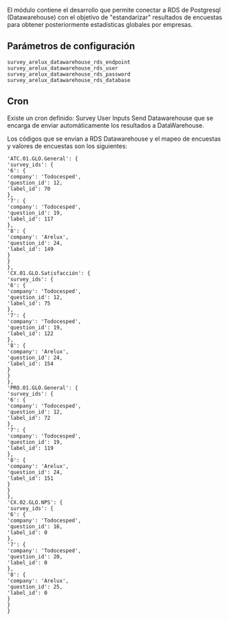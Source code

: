 El módulo contiene el desarrollo que permite conectar a RDS de Postgresql (Datawarehouse) con el objetivo de "estandarizar" resultados de encuestas para obtener posteriormente estadísticas globales por empresas.
 
## Parámetros de configuración
```
survey_arelux_datawarehouse_rds_endpoint
survey_arelux_datawarehouse_rds_user
survey_arelux_datawarehouse_rds_password
survey_arelux_datawarehouse_rds_database
``` 

## Cron

Existe un cron definido: Survey User Inputs Send Datawarehouse que se encarga de enviar automáticamente los resultados a DataWarehouse.

Los códigos que se envían a RDS Datawarehouse y el mapeo de encuestas y valores de encuestas son los siguientes:
```
'ATC.01.GLO.General': {
'survey_ids': {
'6': {
'company': 'Todocesped',
'question_id': 12,
'label_id': 70
},
'7': {
'company': 'Todocesped',
'question_id': 19,
'label_id': 117
},
'8': {
'company': 'Arelux',
'question_id': 24,
'label_id': 149
}
}
},
'CX.01.GLO.Satisfacción': {
'survey_ids': {
'6': {
'company': 'Todocesped',
'question_id': 12,
'label_id': 75
},
'7': {
'company': 'Todocesped',
'question_id': 19,
'label_id': 122
},
'8': {
'company': 'Arelux',
'question_id': 24,
'label_id': 154
}
}
},
'PRO.01.GLO.General': {
'survey_ids': {
'6': {
'company': 'Todocesped',
'question_id': 12,
'label_id': 72
},
'7': {
'company': 'Todocesped',
'question_id': 19,
'label_id': 119
},
'8': {
'company': 'Arelux',
'question_id': 24,
'label_id': 151
}
}
},
'CX.02.GLO.NPS': {
'survey_ids': {
'6': {
'company': 'Todocesped',
'question_id': 16,
'label_id': 0
},
'7': {
'company': 'Todocesped',
'question_id': 20,
'label_id': 0
},
'8': {
'company': 'Arelux',
'question_id': 25,
'label_id': 0
}
}
}
```
